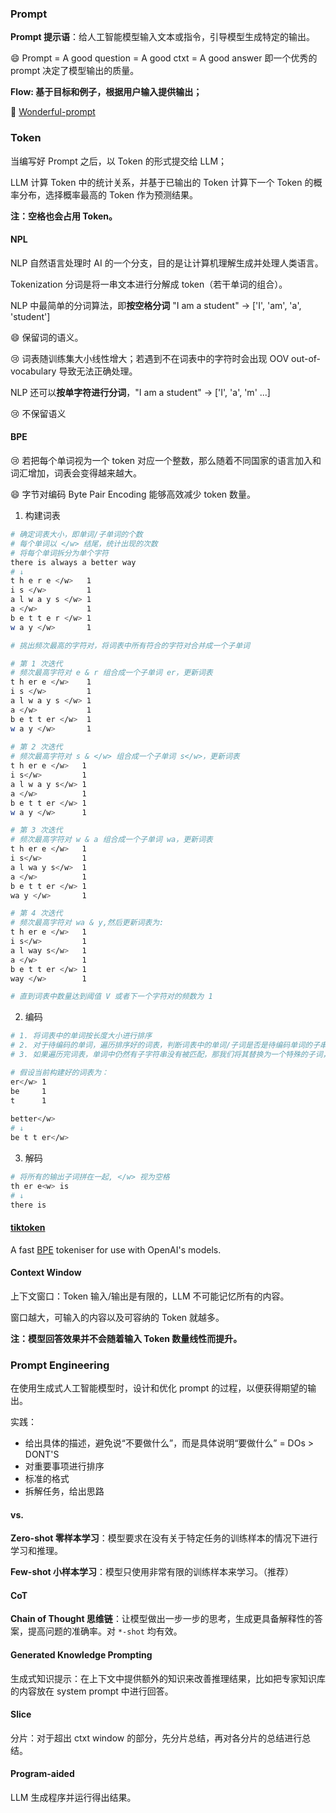 ### Prompt

**Prompt 提示语**：给人工智能模型输入文本或指令，引导模型生成特定的输出。

:smile: Prompt = A good question = A good ctxt = A good answer 即一个优秀的 prompt 决定了模型输出的质量。

**Flow: 基于目标和例子，根据用户输入提供输出；**

:notebook: [Wonderful-prompt](https://github.com/langgptai/wonderful-prompts)

### Token

当编写好 Prompt 之后，以 Token 的形式提交给 LLM；

LLM 计算 Token 中的统计关系，并基于已输出的 Token 计算下一个 Token 的概率分布，选择概率最高的 Token 作为预测结果。

**注：空格也会占用 Token。**

#### NPL

NLP 自然语言处理时 AI 的一个分支，目的是让计算机理解生成并处理人类语言。

Tokenization 分词是将一串文本进行分解成 token（若干单词的组合）。

NLP 中最简单的分词算法，即**按空格分词** "I am a student" → ['I', 'am', 'a', 'student']

:smile: 保留词的语义。

:cry: 词表随训练集大小线性增大；若遇到不在词表中的字符时会出现 OOV out-of-vocabulary 导致无法正确处理。

NLP 还可以**按单字符进行分词**，"I am a student" → ['I', 'a', 'm' ...]

:cry: 不保留语义

#### BPE

:cry: 若把每个单词视为一个 token 对应一个整数，那么随着不同国家的语言加入和词汇增加，词表会变得越来越大。

:smile: 字节对编码 Byte Pair Encoding 能够高效减少 token 数量。

1. 构建词表

```bash
# 确定词表大小，即单词/子单词的个数
# 每个单词以 </w> 结尾，统计出现的次数
# 将每个单词拆分为单个字符
there is always a better way
# ↓
t h e r e </w>   1
i s </w>         1
a l w a y s </w> 1 
a </w>           1
b e t t e r </w> 1 
w a y </w>       1 
```

```bash
# 挑出频次最高的字符对，将词表中所有符合的字符对合并成一个子单词

# 第 1 次迭代
# 频次最高字符对 e & r 组合成一个子单词 er，更新词表
t h er e </w>    1 
i s </w>         1
a l w a y s </w> 1 
a </w>           1
b e t t er </w>  1 
w a y </w>       1
 
# 第 2 次迭代
# 频次最高字符对 s & </w> 组合成一个子单词 s</w>，更新词表
t h er e </w>   1
i s</w>         1
a l w a y s</w> 1 
a </w>          1
b e t t er </w> 1 
w a y </w>      1

# 第 3 次迭代
# 频次最高字符对 w & a 组合成一个子单词 wa，更新词表
t h er e </w>   1
i s</w>         1
a l wa y s</w>  1 
a </w>          1
b e t t er </w> 1 
wa y </w>       1 

# 第 4 次迭代
# 频次最高字符对 wa & y,然后更新词表为:
t h er e </w>   1
i s</w>         1
a l way s</w>   1 
a </w>          1
b e t t er </w> 1 
way </w>        1 

# 直到词表中数量达到阈值 V 或者下一个字符对的频数为 1
```

2. 编码

```bash
# 1. 将词表中的单词按长度大小进行排序
# 2. 对于待编码的单词，遍历排序好的词表，判断词表中的单词/子词是否是待编码单词的子串，如果是，则输出当前子词，并继续遍历词表。
# 3. 如果遍历完词表，单词中仍然有子字符串没有被匹配，那我们将其替换为一个特殊的子词，比如 <nok>

# 假设当前构建好的词表为：
er</w> 1
be     1
t      1
 
better</w>
# ↓
be t t er</w>
```

3. 解码

```bash
# 将所有的输出子词拼在一起, </w> 视为空格
th er e<w> is
# ↓
there is
```

#### [tiktoken](https://github.com/openai/tiktoken)

A fast [BPE](https://en.wikipedia.org/wiki/Byte_pair_encoding) tokeniser for use with OpenAI's models.

#### Context Window

上下文窗口：Token 输入/输出是有限的，LLM 不可能记忆所有的内容。

窗口越大，可输入的内容以及可容纳的 Token 就越多。

**注：模型回答效果并不会随着输入 Token 数量线性而提升。**

### Prompt Engineering

在使用生成式人工智能模型时，设计和优化 prompt 的过程，以便获得期望的输出。

实践：

- 给出具体的描述，避免说“不要做什么”，而是具体说明“要做什么” = DOs > DONT'S
- 对重要事项进行排序
- 标准的格式
- 拆解任务，给出思路

#### vs.

**Zero-shot 零样本学习**：模型要求在没有关于特定任务的训练样本的情况下进行学习和推理。

**Few-shot 小样本学习**：模型只使用非常有限的训练样本来学习。（推荐）

#### CoT

**Chain of Thought 思维链**：让模型做出一步一步的思考，生成更具备解释性的答案，提高问题的准确率。对 `*-shot` 均有效。

#### Generated Knowledge Prompting

生成式知识提示：在上下文中提供额外的知识来改善推理结果，比如把专家知识库的内容放在 system prompt 中进行回答。

#### Slice

分片：对于超出 ctxt window 的部分，先分片总结，再对各分片的总结进行总结。

#### Program-aided

LLM 生成程序并运行得出结果。